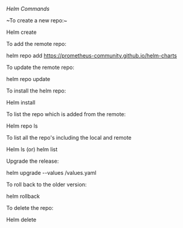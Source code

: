 *Helm Commands*

~To create a new repo:~

Helm create <repo-name>

To add the remote repo:

helm repo add <prometheus-community> <https://prometheus-community.github.io/helm-charts>

To update the remote repo:

helm repo update

To install the helm repo:

Helm install <release-name> <repo-name>

To list the repo which is added from the remote:

Helm repo ls

To list all the repo's including the local and remote

Helm ls (or) helm list

Upgrade the release:

helm upgrade <release-name> <repo-name> --values <repo-name>/values.yaml

To roll back to the older version:

helm rollback <release-name> <version>

To delete the repo:

Helm delete <release-name>
